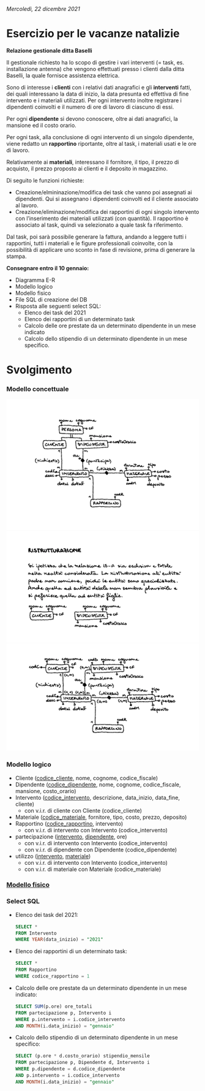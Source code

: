 *Mercoledì, 22 dicembre 2021*

# Esercizio per le vacanze natalizie

**Relazione gestionale ditta Baselli**

Il gestionale richiesto ha lo scopo di gestire i vari interventi (= task, es. installazione antenna) che vengono effettuati presso i clienti dalla ditta Baselli, la quale fornisce assistenza elettrica.

Sono di interesse i **clienti** con i relativi dati anagrafici e gli **interventi** fatti, dei quali interessano la data di inizio, la data presunta ed effettiva di fine intervento e i materiali utilizzati. Per ogni intervento inoltre registrare i dipendenti coinvolti e il numero di ore di lavoro di ciascuno di essi.

Per ogni **dipendente** si devono conoscere, oltre ai dati anagrafici, la mansione ed il costo orario.

Per ogni task, alla conclusione di ogni intervento di un singolo dipendente, viene redatto un **rapportino** riportante, oltre al task, i materiali usati e le ore di lavoro.

Relativamente ai **materiali**, interessano il fornitore, il tipo, il prezzo di acquisto, il prezzo proposto ai clienti e il deposito in magazzino.

Di seguito le funzioni richieste:
- Creazione/elmininazione/modifica dei task che vanno poi assegnati ai dipendenti. Qui si assegnano i dipendenti coinvolti ed il cliente associato al lavoro.
- Creazione/eliminazione/modifica dei rapportini di ogni singolo intervento con l’inserimento dei materiali utilizzati (con quantità). Il rapportino è associato al task, quindi va selezionato a quale task fa riferimento.

Dal task, poi sarà possibile generare la fattura, andando a leggere tutti i rapportini, tutti i materiali e le figure professionali coinvolte, con la possibilità di applicare uno sconto in fase di revisione, prima di generare la stampa.

**Consegnare entro il 10 gennaio:**
- Diagramma E-R
- Modello logico
- Modello fisico
- File SQL di creazione del DB
- Risposta alle seguenti select SQL:
  - Elenco dei task del 2021
  - Elenco dei rapportini di un determinato task
  - Calcolo delle ore prestate da un determinato dipendente in un mese indicato
  - Calcolo dello stipendio di un determinato dipendente in un mese specifico.

# Svolgimento

### Modello concettuale

![Schermata 1](Schermata%201.png)
![Schermata 2](Schermata%202.png)
![Schermata 3](Schermata%203.png)

### Modello logico

- Cliente (<ins>codice_cliente</ins>, nome, cognome, codice_fiscale)
- Dipendente (<ins>codice_dipendente</ins>, nome, cognome, codice_fiscale, mansione, costo_orario)
- Intervento (<ins>codice_intervento</ins>, descrizione, data_inizio, data_fine, cliente)
  - con v.i.r. di cliente con Cliente (codice_cliente)
- Materiale (<ins>codice_materiale</ins>, fornitore, tipo, costo, prezzo, deposito)
- Rapportino (<ins>codice_rapportino</ins>, intervento)
  - con v.i.r. di intervento con Intervento (codice_intervento)
- partecipazione (<ins>intervento</ins>, <ins>dipendente</ins>, ore)
  - con v.i.r. di intervento con Intervento (codice_intervento)
  - con v.i.r. di dipendente con Dipendente (codice_dipendente)
- utilizzo (<ins>intervento</ins>, <ins>materiale</ins>)
  - con v.i.r. di intervento con Intervento (codice_intervento)
  - con v.i.r. di materiale con Materiale (codice_materiale)

### [Modello fisico](my_ditta_baselli.sql)

### Select SQL

  - Elenco dei task del 2021:

	```sql
	SELECT *
	FROM Intervento
	WHERE YEAR(data_inizio) = "2021"
	```

  - Elenco dei rapportini di un determinato task:
	
	```sql
	SELECT *
	FROM Rapportino
	WHERE codice_rapportino = 1
	```
	
  - Calcolo delle ore prestate da un determinato dipendente in un mese indicato:
	
	```sql
	SELECT SUM(p.ore) ore_totali
	FROM partecipazione p, Intervento i
	WHERE p.intervento = i.codice_intervento
	AND MONTH(i.data_inizio) = "gennaio"
	```
	
  - Calcolo dello stipendio di un determinato dipendente in un mese specifico:
	
	```sql
	SELECT (p.ore * d.costo_orario) stipendio_mensile
	FROM partecipazione p, Dipendente d, Intervento i
	WHERE p.dipendente = d.codice_dipendente
	AND p.intervento = i.codice_intervento
	AND MONTH(i.data_inizio) = "gennaio"
	```
	